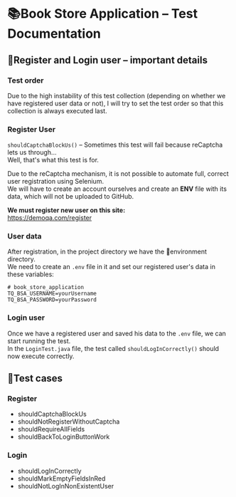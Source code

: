 # 📚Book Store Application – Test Documentation

## 📌Register and Login user – important details

### Test order

Due to the high instability of this test collection (depending on whether we have registered user data or not), I will
try to set the test order so that this collection is always executed last.

### Register User

`shouldCaptchaBlockUs()` – Sometimes this test will fail because reCaptcha lets us through...  
Well, that's what this test is for.

Due to the reCaptcha mechanism, it is not possible to automate full, correct user registration using Selenium.  
We will have to create an account ourselves and create an **ENV** file with its data, which will not be uploaded
to GitHub.

**We must register new user on this site:**  
https://demoqa.com/register

### User data

After registration, in the project directory we have the 📁environment directory.  
We need to create an `.env` file in it and set our registered user's data in these variables:

```.env
# book_store_application
TQ_BSA_USERNAME=yourUsername
TQ_BSA_PASSWORD=yourPassword
```

### Login user

Once we have a registered user and saved his data to the `.env` file, we can start running the test.  
In the `LoginTest.java` file, the test called `shouldLogInCorrectly()` should now execute correctly.

## 🧰Test cases

### Register

- shouldCaptchaBlockUs
- shouldNotRegisterWithoutCaptcha
- shouldRequireAllFields
- shouldBackToLoginButtonWork

### Login

- shouldLogInCorrectly
- shouldMarkEmptyFieldsInRed
- shouldNotLogInNonExistentUser
